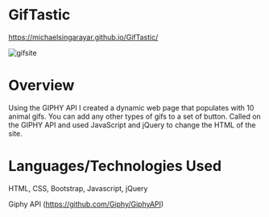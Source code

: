 # GifTastic

https://michaelsingarayar.github.io/GifTastic/


![gifsite](https://user-images.githubusercontent.com/43361200/48317256-826b3600-e5ac-11e8-83ff-256085807ff1.gif)





# Overview

Using the GIPHY API I created a dynamic web page that populates with 10 animal gifs. You can add any other types of gifs to a set of button. Called on the GIPHY API and used JavaScript and jQuery to change the HTML of the site.

# Languages/Technologies Used

HTML, CSS, Bootstrap, Javascript, jQuery

Giphy API (https://github.com/Giphy/GiphyAPI)



